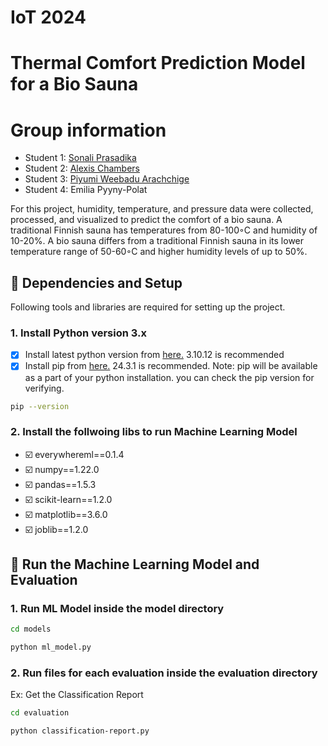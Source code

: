 
# IoT 2024
# Thermal Comfort Prediction Model for a Bio Sauna
# Group information
* Student 1: [Sonali Prasadika](https://github.com/sonaliprasadika)
* Student 2: [Alexis Chambers](https://github.com/apchamb2)
* Student 3: [Piyumi Weebadu Arachchige](https://github.com/PiyumiUoR)
* Student 4: Emilia Pyyny-Polat

For this project, humidity, temperature, and pressure data were collected, processed, and visualized to predict the comfort of a bio sauna. A traditional Finnish sauna has temperatures from 80-100◦C and humidity of 10-20%. A bio sauna differs from a traditional Finnish sauna in its lower temperature range of 50-60◦C and higher humidity levels of up to 50%. 

## 🔗 Dependencies and Setup

Following tools and libraries are required for setting up the project. 
### 1. Install Python version 3.x

- [x]  Install latest python version from [here.](https://www.python.org) 3.10.12 is recommended 
- [x]  Install pip from [here.](https://pip.pypa.io/en/stable/installation/) 24.3.1 is recommended.
Note: pip will be available as a part of your python installation. you can check the pip version for verifying.
```bash
pip --version
```
### 2. Install the follwoing libs to run Machine Learning Model
- ☑️ everywhereml==0.1.4
- ☑️ numpy==1.22.0
- ☑️ pandas==1.5.3
- ☑️ scikit-learn==1.2.0
- ☑️ matplotlib==3.6.0
- ☑️ joblib==1.2.0

## 🔗 Run the Machine Learning Model and Evaluation
### 1. Run ML Model inside the model directory
```bash
cd models
```
```bash
python ml_model.py 
```
### 2. Run files for each evaluation inside the evaluation directory
Ex: Get the Classification Report
```bash
cd evaluation
```
```bash
python classification-report.py 
```
